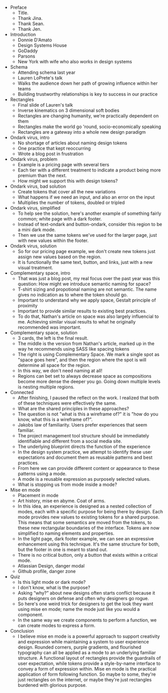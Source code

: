 - Preface
    - Title.
    - Thank Jina.
    - Thank Sean.
    - Thank Jen.
- Introduction
    - Donnie D'Amato
    - Design Systems House
    - GoDaddy
    - Parsons
    - New York with wife who also works in design systems
- Schema
    - Attending schema last year
    - Lauren LoPrete's talk
    - Walks the audience down her path of growing influence within her teams
    - Building trustworthy relationships is key to success in our practice
- Rectangles
    - Final slide of Lauren's talk
    - Inverse kinematics on 3 dimensional soft bodies
    - Rectangles are changing humanity, we're practically dependent on them
    - Rectangles make the world go 'round, socio-economically speaking
    - Rectangles are a gateway into a whole new design paradigm
- Ondark virus, intro
    - No shortage of articles about naming design tokens
    - One practice that kept reoccurring
    - Wrote a blog post in frustration
- Ondark virus, problem
    - Example is a pricing page with several tiers
    - Each tier with a different treatment to indicate a product being more premium than the next.
    - How might we support this with design tokens?
- Ondark virus, bad solution
    - Create tokens that cover all the new variations
    - What happens if we need an input, and also an error on the input
    - Multiplies the number of tokens, doubled or tripled
- Ondark virus, simplified
    - To help see the solution, here's another example of something fairly common; white page with a dark footer.
    - Instead of text-ondark and button-ondark, consider this region to be a mini dark mode.
    - Then we use the same tokens we've used for the larger page, just with new values within the footer.
- Ondark virus, solution
    - So for our pricing page example, we don't create new tokens just assign new values based on the region.
    - It is functionally the same text, button, and links, just with a new visual treatment.
- Complementary space, intro
    - That was just a blog post, my real focus over the past year was this question: How might we introduce semantic naming for space?
    - T-shirt sizing and propotional naming are not semantic. The name gives no indication as to where the token should go.
    - Important to understand why we apply space, Gestalt principle of proximity
    - Important to provide similar results to existing best practices.
    - To do that, Nathan's article on space was also largely influencial to me. Achieving similar visual results to what he originally recommended was important.
- Complementary space, solution
    - 3 cards, the left is the final result.
    - The middle is the version from Nathan's article, marked up in the way he recommends using SASS like spacing tokens
    - The right is using Complementary Space. We mark a single spot as "space goes here", and then the region where the spot is will determine all space for the region.
    - In this way, we don't need naming at all!
    - Regions can bet set to always decrease space as compositions become more dense the deeper you go. Going down multiple levels is nesting multiple regions.
- Connected
    - After finishing, I paused the reflect on the work. I realized that both of these techniques were effectively the same.
    - What are the shared principles in these approaches?
    - The question is not "what is this a wireframe of?" it is "how do you know, what this is a wireframe of?".
    - Jakobs law of familiarity. Users prefer experiences that seem familiar.
    - The project management tool structure should be immediately identifiable and different from a social media site.
    - The underlying blueprint directs the function of the experience
    - In the design system practice, we attempt to identify these user expectations and document them as reusable patterns and best practices.
    - From here we can provide different content or appearance to these patterns using a mode.
    - A mode is a reusable expression as purposely selected values.
    - What is stopping us from mode inside a mode?
- Mise en mode
    - Placement in mode
    - Art history, mise en abyme. Coat of arms.
    - In this idea, an experience is designed as a nested collection of modes, each with a specific purpose for being there by design. Each mode provides new values to existing tokens for a shared purpose. This means that some semantics are moved from the tokens, to these new rectangular boundaries of the interface. Tokens are now simplified to naming elements and properties.
    - In the light page, dark footer example, we can see an expressive enhancement using this technique. It's the same structure for both, but the footer in one is meant to stand out.
    - There is no critical button, only a button that exists within a critical mode.
    - Atlassian Design, danger modal
    - Github profile, danger zone
- Quiz
    - Is this light mode or dark mode?
    - I don't know, what is the purpose?
    - Asking “why?” about new designs often starts conflict because it puts designers on defense and often why designers go rogue.
    - So here's one weird trick for designers to get the look they want using mise en mode; name the mode just like you would a component.
    - In the same way we create components to perform a function, we can create modes to express a form.
- Conclusion
    - I believe mise en mode is a powerful approach to support creativity and expression while maintaining a system to user experience design. Rounded corners, purple gradients, and flourished typography can all be applied as a mode to an underlying familiar structure. A functional layout of rectangles provide the guardrails of user expectation, while tokens provide a style-by-name interface to convey a form of expression within. Mise en mode is the practical application of form following function. So maybe to some, they're just rectangles on the internet, or maybe they're just rectangles burdened with glorious purpose.
